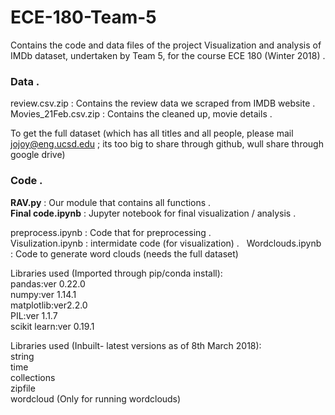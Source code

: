# ECE-180-Team-5

Contains the code and data files of the project Visualization and analysis of IMDb dataset, undertaken by Team 5, for the course ECE 180 (Winter 2018) .   

### Data .   
review.csv.zip : Contains the review data we scraped from IMDB website .   
Movies_21Feb.csv.zip : Contains the cleaned up, movie details .   

To get the full dataset (which has all titles and all people, please mail jojoy@eng.ucsd.edu ; its too big to share through github, wull share through google drive)

### Code .   
**RAV.py** : Our module that contains all functions .   
**Final code.ipynb** : Jupyter notebook for final visualization / analysis .   

preprocess.ipynb : Code that for preprocessing .   
Visulization.ipynb : intermidate code (for visualization) .     
Wordclouds.ipynb : Code to generate word clouds (needs the full dataset)

Libraries used (Imported through pip/conda install):<br />
pandas:ver 0.22.0<br /> 
numpy:ver 1.14.1 <br />
matplotlib:ver2.2.0<br />
PIL:ver 1.1.7<br />
scikit learn:ver 0.19.1<br />

Libraries used (Inbuilt- latest versions as of 8th March 2018):<br />
string<br />
time<br />
collections<br />
zipfile<br />
wordcloud (Only for running wordclouds)<br />
